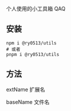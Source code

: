 个人使用的小工具箱 QAQ

## 安装

```shell
npm i @ry0513/utils
# 或者
pnpm i @ry0513/utils
```

## 方法

extName 扩展名

baseName 文件名
